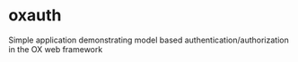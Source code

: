 oxauth
======

Simple application demonstrating model based authentication/authorization in the OX web framework